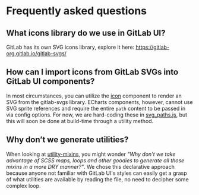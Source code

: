 # Frequently asked questions

## What icons library do we use in GitLab UI?

GitLab has its own SVG icons library, explore it here: https://gitlab-org.gitlab.io/gitlab-svgs/

## How can I import icons from GitLab SVGs into GitLab UI components?

In most circumstances, you can utilize the [icon](https://gitlab-org.gitlab.io/gitlab-ui/?path=/story/base-icon--default) component to render an SVG from the gitlab-svgs library. ECharts components, however, cannot use SVG sprite references and require the entire `path` content to be passed in via config options. For now, we are hard-coding these in [svg_paths.js](src/utils/svgs/svg_paths.js), but this will soon be done at build-time through a utility method.

## Why don’t we generate utilities?

When looking at [utility-mixins](src/scss/utility-mixins/index.scss), you might wonder _"Why don't we take advantage of SCSS maps, loops and other goodies to generate all those mixins in a more DRY manner?"_. We chose this declarative approach because anyone not familiar with GitLab UI's styles can easily get a grasp of what utilities are available by reading the file, no need to decipher some complex loop.
